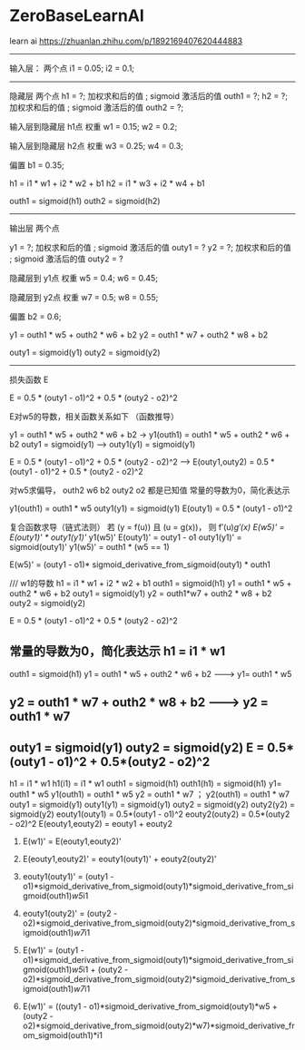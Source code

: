 # ZeroBaseLearnAI
learn ai 
https://zhuanlan.zhihu.com/p/1892169407620444883



------------------------------------------------------------------------

输入层： 两个点
i1 = 0.05;
i2 = 0.1;

------------------------------------------------------------------------


隐藏层 两个点
 h1 = ?;  加权求和后的值 ;  sigmoid 激活后的值 outh1 = ?;
 h2 = ?;  加权求和后的值  ; sigmoid 激活后的值  outh2 = ?;

输入层到隐藏层 h1点 权重
  w1 = 0.15;
  w2 = 0.2;
  
输入层到隐藏层 h2点 权重
  w3 = 0.25;
  w4 = 0.3; 
  
偏置
 b1 = 0.35; 


h1 = i1 * w1 + i2 * w2 + b1
h2 = i1 * w3 + i2 * w4 + b1

outh1 = sigmoid(h1)
outh2 = sigmoid(h2)

------------------------------------------------------------------------

输出层 两个点

 y1 = ?;  加权求和后的值  ; sigmoid 激活后的值 outy1 = ?
 y2 = ?;  加权求和后的值  ; sigmoid 激活后的值 outy2 = ?

隐藏层到 y1点 权重
  w5 = 0.4;
  w6 = 0.45;
  
隐藏层到 y2点 权重
  w7 = 0.5;
  w8 = 0.55; 
  
偏置
 b2 = 0.6;

y1 = outh1 * w5 + outh2 * w6 + b2
y2 = outh1 * w7 + outh2 * w8 + b2

outy1 = sigmoid(y1)
outy2 = sigmoid(y2)

------------------------------------------------------------------------

损失函数 E

E =  0.5 * (outy1 - o1)^2 + 0.5 * (outy2 - o2)^2

E对w5的导数，相关函数关系如下    （函数推导）

y1 = outh1 * w5 + outh2 * w6 + b2  ->    y1(outh1) = outh1 * w5 + outh2 * w6 + b2
outy1 = sigmoid(y1)                -->   outy1(y1) = sigmoid(y1) 

E =  0.5 * (outy1 - o1)^2 + 0.5 * (outy2 - o2)^2  -->  E(outy1,outy2) = 0.5 * (outy1 - o1)^2 + 0.5 * (outy2 - o2)^2 

对w5求偏导， 
outh2
w6
b2
outy2
o2
都是已知值 常量的导数为0，简化表达示

 y1(outh1) = outh1 * w5
 outy1(y1) = sigmoid(y1)
 E(outy1) = 0.5 * (outy1 - o1)^2 


复合函数求导（链式法则）
若 (y = f(u)) 且 (u = g(x))， 则 f′(u)*g′(x)
E(w5)' =  E(outy1)' * outy1(y1)'* y1(w5)'
E(outy1)' = outy1 - o1 
outy1(y1)' = sigmoid(outy1)' 
y1(w5)' = outh1 * (w5 == 1)

E(w5)' = (outy1 - o1)* sigmoid_derivative_from_sigmoid(outy1) * outh1


///  w1的导数
h1 = i1 * w1 + i2 * w2 + b1
outh1 = sigmoid(h1)
y1 = outh1 * w5 + outh2 * w6 + b2
outy1 = sigmoid(y1)
y2 = outh1*w7 + outh2 * w8 + b2
outy2 = sigmoid(y2)

E =  0.5 * (outy1 - o1)^2 + 0.5 * (outy2 - o2)^2

常量的导数为0，简化表达示
h1 = i1 * w1
--------------------------
outh1 = sigmoid(h1)
y1 = outh1 * w5 + outh2 * w6 + b2
---> y1= outh1 * w5 

y2 = outh1 * w7 + outh2 * w8 + b2
 ---> y2 = outh1 * w7
--------------------------
outy1 = sigmoid(y1)
outy2 = sigmoid(y2)
E =  0.5*(outy1 - o1)^2 +  0.5*(outy2 - o2)^2
---------------------------------------------------------------------------------

h1 = i1 * w1                h1(i1) = i1 * w1
outh1 = sigmoid(h1)         outh1(h1) = sigmoid(h1)
y1= outh1 * w5              y1(outh1) = outh1 * w5
y2 = outh1 * w7 ；          y2(outh1) = outh1 * w7
outy1 = sigmoid(y1)         outy1(y1) = sigmoid(y1) 
outy2 = sigmoid(y2)	        outy2(y2) =  sigmoid(y2)
							eouty1(outy1) = 0.5*(outy1 - o1)^2
							eouty2(outy2) = 0.5*(outy2 - o2)^2
						    E(eouty1,eouty2) = eouty1 + eouty2 
							
1. E(w1)' = E(eouty1,eouty2)'	
	
2. E(eouty1,eouty2)' = eouty1(outy1)' + eouty2(outy2)' 

3. eouty1(outy1)' = (outy1 - o1)*sigmoid_derivative_from_sigmoid(outy1)*sigmoid_derivative_from_sigmoid(outh1)*w5*i1

4. eouty1(outy2)' = (outy2 - o2)*sigmoid_derivative_from_sigmoid(outy2)*sigmoid_derivative_from_sigmoid(outh1)*w7*i1

5. E(w1)' = (outy1 - o1)*sigmoid_derivative_from_sigmoid(outy1)*sigmoid_derivative_from_sigmoid(outh1)*w5*i1 +  (outy2 - o2)*sigmoid_derivative_from_sigmoid(outy2)*sigmoid_derivative_from_sigmoid(outh1)*w7*i1

6. E(w1)' = ((outy1 - o1)*sigmoid_derivative_from_sigmoid(outy1)*w5 + (outy2 - o2)*sigmoid_derivative_from_sigmoid(outy2)*w7)*sigmoid_derivative_from_sigmoid(outh1)*i1

